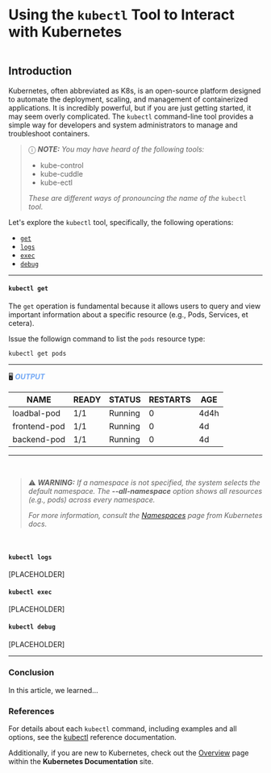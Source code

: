 # Using the `kubectl` Tool to Interact with Kubernetes

<img alt="" Title="" src="">

## Introduction
Kubernetes, often abbreviated as K8s, is an open-source platform designed to automate the deployment, scaling, and management of containerized applications. It is incredibly powerful, but if you are just getting started, it may seem overly complicated. The `kubectl` command-line tool provides a simple way for developers and system administrators to manage and troubleshoot containers.<br>

> &#9432; **_NOTE:_** _You may have heard of the following tools:_
> - kube-control
> - kube-cuddle
> - kube-ectl
>
>_These are different ways of pronouncing the name of the_ `kubectl` _tool._

Let's explore the `kubectl` tool, specifically, the following operations:

* [`get`](#kubectl-get)
* [`logs`](#kubectl-logs)
* [`exec`](#kubectl-exec)
* [`debug`](#kubectl-debug)

---

#### `kubectl get`
The `get` operation is fundamental because it allows users to query and view important information about a specific resource (e.g., Pods, Services, et cetera).

Issue the followign command to list the `pods` resource type:
```shell
kubectl get pods
```

---
&#128421; <span style="color:#72A8F5">***OUTPUT***</span>

| NAME         | READY | STATUS  | RESTARTS | AGE  |
|--------------|-------|---------|----------|------|
| loadbal-pod  | 1/1   | Running | 0        | 4d4h |
| frontend-pod | 1/1   | Running | 0        | 4d   |
| backend-pod  | 1/1   | Running | 0        | 4d   |

---
<br>

>&#9888; **_WARNING:_** _If a namespace is not specified, the system selects the default namespace. The **--all-namespace** option shows all resources (e.g., pods) across every namespace._
> 
> _For more information, consult the [Namespaces](https://kubernetes.io/docs/concepts/overview/working-with-objects/namespaces/) page from Kubernetes docs._

<br>

#### `kubectl logs`
[PLACEHOLDER]

#### `kubectl exec`
[PLACEHOLDER]

#### `kubectl debug`
[PLACEHOLDER]

---

### Conclusion
In this article, we learned...

### References
For details about each `kubectl` command, including examples and all options, see the [kubectl]() reference documentation.

Additionally, if you are new to Kubernetes, check out the [Overview]() page within the **Kubernetes Documentation** site.